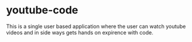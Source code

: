 # youtube-code
This is a single user based application where the user can watch youtube videos and in side ways gets hands on expirence with code.
